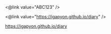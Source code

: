 
<@link value="ABC123" />

<@link value="https://igapyon.github.io/diary" />

https://igapyon.github.io/diary

